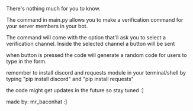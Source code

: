 There's nothing much for you to know. 

The command in main.py allows you to make a verification command for your server members in your bot. 

The command will come with the option that'll ask you to select a verification channel. Inside the selected channel a button will be sent

when button is pressed the code will generate a random code for users to type in the form.

remember to install discord and requests module in your terminal/shell by typing "pip install discord" and "pip install requests"

the code might get updates in the future so stay tuned :]

made by: mr_baconhat :]
